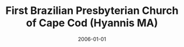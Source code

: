 ---
date: &id001 2006-01-01
end_date: 2008-01-01
location:
  address: null
  city: Hyannis
  state: MA
minister:
- end: 2008-01-01
  name: Alonso da Cunha
  start: 2006-01-01
  type: Organizing Pastor
ministers:
- Alonso da Cunha
name: First Brazilian Presbyterian Church of Cape Cod
names: null
origination_date: *id001
raw_data: 'MA

  Hyannis

  First Brazilian Presbyterian Church of Cape Cod (Mission work) (2006-2008)

  Org. Pastor: Alonso da Cunha, 2006-8

  '
received_from: null
states:
- MA
status:
  active: false
  end_date: null
  reason: null
  received_from: null
  withdrawal_to: null
title: First Brazilian Presbyterian Church of Cape Cod (Hyannis MA)
year_established:
- 2006

---